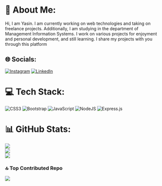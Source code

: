 # 💫 About Me:
Hi, I am Yasin. I am currently working on web technologies and taking on freelance projects. Additionally, I am studying in the department of Management Information Systems. I work on various projects for enjoyment and personal development, and still learning. I share my projects with you through this platform


## 🌐 Socials:
[![Instagram](https://img.shields.io/badge/Instagram-%23E4405F.svg?logo=Instagram&logoColor=white)](https://instagram.com/yasinacar.jpg) [![LinkedIn](https://img.shields.io/badge/LinkedIn-%230077B5.svg?logo=linkedin&logoColor=white)](https://www.linkedin.com/in/yasin-acar-44931223a/) 

# 💻 Tech Stack:
![CSS3](https://img.shields.io/badge/css3-%231572B6.svg?style=flat&logo=css3&logoColor=white) ![Bootstrap](https://img.shields.io/badge/bootstrap-%238511FA.svg?style=flat&logo=bootstrap&logoColor=white) ![JavaScript](https://img.shields.io/badge/javascript-%23323330.svg?style=flat&logo=javascript&logoColor=%23F7DF1E) ![NodeJS](https://img.shields.io/badge/node.js-6DA55F?style=flat&logo=node.js&logoColor=white) ![Express.js](https://img.shields.io/badge/express.js-%23404d59.svg?style=flat&logo=express&logoColor=%2361DAFB)
# 📊 GitHub Stats:
![](https://github-readme-stats.vercel.app/api?username=yasinaacar&theme=merko&hide_border=false&include_all_commits=true&count_private=false)<br/>
![](https://github-readme-streak-stats.herokuapp.com/?user=yasinaacar&theme=merko&hide_border=false)<br/>
![](https://github-readme-stats.vercel.app/api/top-langs/?username=yasinaacar&theme=merko&hide_border=false&include_all_commits=true&count_private=false&layout=compact)

### 🔝 Top Contributed Repo
![](https://github-contributor-stats.vercel.app/api?username=yasinaacar&limit=5&theme=gruvbox&combine_all_yearly_contributions=true)
 

